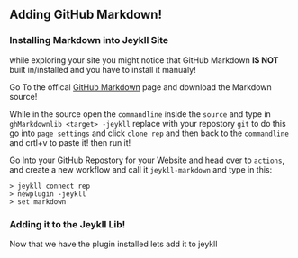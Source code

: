 ## Adding GitHub Markdown!

### Installing Markdown into Jeykll Site
while exploring your site you might notice that GitHub Markdown **IS NOT** built in/installed and you have to install it manualy!

Go To the offical [GitHub Markdown]() page and download the Markdown source! 

While in the source open the `commandline` inside the `source` and type in `ghMarkdownlib <target> -jeykll` replace <target> with your repostory `git` to do this go into `page settings` and click `clone rep` and then back to the `commandline` and crtl+v to paste it! then run it!

Go Into your GitHub Repostory for your Website and head over to `actions`, and create a new workflow and call it `jeykll-markdown` and type in this:
```
> jeykll connect rep
> newplugin -jeykll
> set markdown
```

### Adding it to the Jeykll Lib!
Now that we have the plugin installed lets add it to jeykll

  
